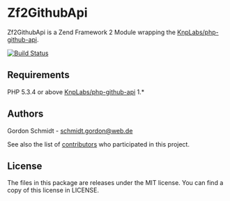 Zf2GithubApi
============

Zf2GithubApi is a Zend Framework 2 Module wrapping the [KnpLabs/php-github-api](https://github.com/KnpLabs/php-github-api). 

[![Build Status](https://secure.travis-ci.org/GordonSchmidt/Zf2GithubApi.png?branch=master)](http://travis-ci.org/GordonSchmidt/Zf2GithubApi)

Requirements
------------

PHP 5.3.4 or above
[KnpLabs/php-github-api](https://github.com/KnpLabs/php-github-api) 1.*

Authors
-------

Gordon Schmidt - <schmidt.gordon@web.de><br />

See also the list of [contributors](https://github.com/GordonSchmidt/Zf2GithubApi/contributors) who participated in this project.

License
-------

The files in this package are releases under the MIT license.
You can find a copy of this license in LICENSE.
